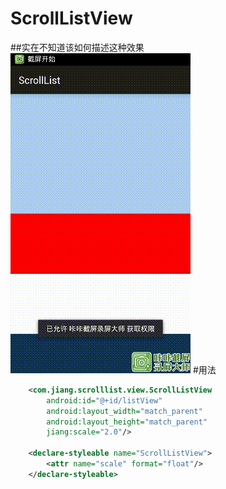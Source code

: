 # ScrollListView

##实在不知道该如何描述这种效果
![](https://github.com/wuliao518/ScrollListView/blob/master/art/20150626183526.gif)
#用法
~~~xml
    <com.jiang.scrolllist.view.ScrollListView
        android:id="@+id/listView"
        android:layout_width="match_parent"
        android:layout_height="match_parent"
        jiang:scale="2.0"/>
    
    <declare-styleable name="ScrollListView">
        <attr name="scale" format="float"/>
    </declare-styleable>
~~~
